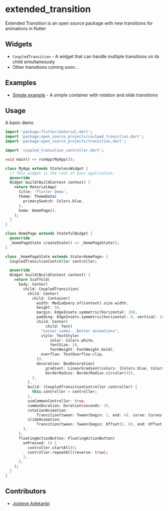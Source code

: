 # extended_transition
Extended Transition is an open source package with new transitions for animations in flutter


## Widgets
 * `CoupledTransition` - A widget that can handle multiple transitions on its child simultaneously
 * Other transitions coming soon...

## Examples

* [Simple example](https://github.com/JosteveGit/coupled_transition_example) - A simple container with rotation and slide transitions


## Usage

A basic demo
```dart
import 'package:flutter/material.dart';
import 'package:open_source_projects/coulped_transition.dart';
import 'package:open_source_projects/transition.dart';

import 'coupled_transition_controller.dart';

void main() => runApp(MyApp());

class MyApp extends StatelessWidget {
  // This widget is the root of your application.
  @override
  Widget build(BuildContext context) {
    return MaterialApp(
      title: 'Flutter Demo',
      theme: ThemeData(
        primarySwatch: Colors.blue,
      ),
      home: HomePage(),
    );
  }
}

class HomePage extends StatefulWidget {
  @override
  _HomePageState createState() => _HomePageState();
}

class _HomePageState extends State<HomePage> {
  CoupledTransitionController controller;

  @override
  Widget build(BuildContext context) {
    return Scaffold(
      body: Center(
        child: CoupledTransition(
          child: Center(
            child: Container(
              width: MediaQuery.of(context).size.width,
              height: 50,
              margin: EdgeInsets.symmetric(horizontal: 10),
              padding: EdgeInsets.symmetric(horizontal: 0, vertical: 10),
              child: Center(
                  child: Text(
                "Lesser codes...Better animations",
                style: TextStyle(
                    color: Colors.white,
                    fontSize: 20,
                    fontWeight: FontWeight.bold),
                overflow: TextOverflow.clip,
              )),
              decoration: BoxDecoration(
                  gradient: LinearGradient(colors: [Colors.blue, Colors.red]),
                  borderRadius: BorderRadius.circular(4)),
            ),
          ),
          build: (CoupledTransitionController controller) {
            this.controller = controller;
          },
          useCommonController: true,
          commonDuration: Duration(seconds: 3),
          rotationAnimation:
              Transition(tween: Tween(begin: 1, end: 4), curve: Curves.ease),
          slideAnimation:
              Transition(tween: Tween(begin: Offset(2, 0), end: Offset.zero)),
        ),
      ),
      floatingActionButton: FloatingActionButton(
        onPressed: () {
          controller.startAll();
          controller.repeatAll(reverse: true);
        },
      ),
    );
  }
}

```

## Contributors
  * [Josteve Adekanbi](https://github.com/JosteveGit)

